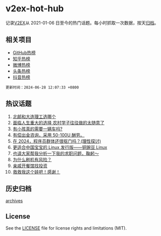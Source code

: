 # v2ex-hot-hub

 记录[V2EX](https://www.v2ex.com/)从 2021-01-06 日至今的热门话题。每小时抓取一次数据，按天[归档](archives)。
 
 ## 相关项目

- [GitHub热榜](https://github.com/it985/github-hot-hub)
- [知乎热榜](https://github.com/it985/zhihu-hot-hub)
- [微博热榜](https://github.com/it985/weibo-hot-hub)
- [头条热榜](https://github.com/it985/toutiao-hot-hub)
- [抖音热榜](https://github.com/it985/douyin-hot-hub)


 `更新时间：2024-06-28 12:07:33 +0800`

## 热议话题

1. [北邮和大连理工选哪个](https://www.v2ex.com/t/1053050)
1. [面临人生重大的选择 农村学子往往做的太随意了](https://www.v2ex.com/t/1053075)
1. [有小孩真的需要一辆车吗?](https://www.v2ex.com/t/1053120)
1. [有偿出金咨询，采用 50-100U 酬劳。](https://www.v2ex.com/t/1053097)
1. [在 2024，程序员群体还很抠门吗？(理性探讨)](https://www.v2ex.com/t/1053268)
1. [更适合中国宝宝的 Linux 发行版——铜豌豆 Linux](https://www.v2ex.com/t/1053096)
1. [也请大家帮我分析一下我的求职问题，鞠躬～](https://www.v2ex.com/t/1053208)
1. [为什么刷机有风险？](https://www.v2ex.com/t/1053249)
1. [亲戚开餐馆找投资](https://www.v2ex.com/t/1053049)
1. [救救我这个娃吧！感谢！](https://www.v2ex.com/t/1053185)

## 历史归档

[archives](archives)

## License

See the [LICENSE](LICENSE) file for license rights and limitations (MIT).
